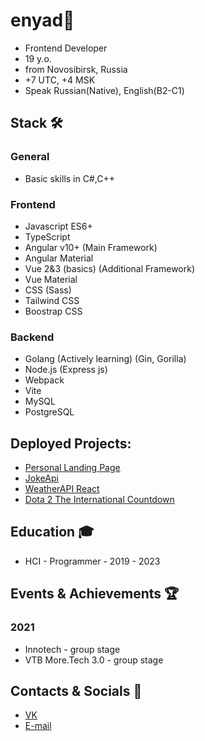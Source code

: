 # enyad👋
- Frontend Developer
- 19 y.o.
- from Novosibirsk, Russia
- +7 UTC, +4 MSK
- Speak Russian(Native), English(B2-C1)

## Stack 🛠️
### General
- Basic skills in C#,C++
### Frontend
- Javascript ES6+
- TypeScript
- Angular v10+ (Main Framework)
- Angular Material
- Vue 2&3 (basics) (Additional Framework) 
- Vue Material
- CSS (Sass)
- Tailwind CSS
- Boostrap CSS
### Backend
- Golang (Actively learning) (Gin, Gorilla)
- Node.js (Express js)
- Webpack
- Vite
- MySQL
- PostgreSQL

## Deployed Projects:
- [Personal Landing Page](https://enyaaad.github.io/LandingPage/)
- [JokeApi](https://enyaaad.github.io/joke-api)
- [WeatherAPI React](https://enyaaad.github.io/ReactWeather/)
- [Dota 2 The International Countdown](https://enyaaad.github.io/TICountdown/)

## Education 🎓
- HCI - Programmer - 2019 - 2023


## Events & Achievements 🏆
### 2021
- Innotech - group stage
- VTB More.Tech 3.0 - group stage

## Contacts & Socials 📮
- [VK](https://vk.com/enyaaad)
- [E-mail](mailto://enindima1@gmail.com)
